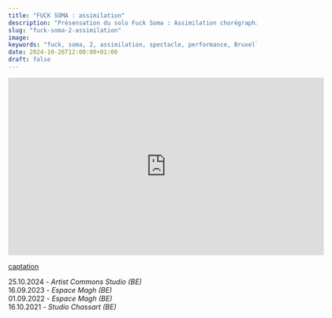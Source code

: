```yaml
---
title: "FUCK SOMA : assimilation"
description: "Présensation du solo Fuck Soma : Assimilation chorégraphié par Mehdi Mojahid"
slug: "fuck-soma-2-assimilation"
image:
keywords: "fuck, soma, 2, assimilation, spectacle, performance, Bruxelles"
date: 2024-10-26T12:00:00+01:00
draft: false
---
```

 <iframe title="vimeo-player" src="https://player.vimeo.com/video/635297019?h=74bab19f78" width="640" height="360" frameborder="0" allowfullscreen></iframe>

   
[captation](https://vimeo.com/747606474)  


25.10.2024 - *Artist Commons Studio (BE)*  
16.09.2023 - *Espace Magh (BE)*  
01.09.2022 - *Espace Magh (BE)*  
16.10.2021 - *Studio Chassart (BE)*  




 